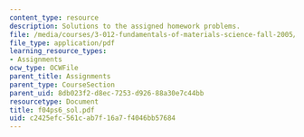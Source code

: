 ```yaml
---
content_type: resource
description: Solutions to the assigned homework problems.
file: /media/courses/3-012-fundamentals-of-materials-science-fall-2005/c2425efc561cab7f16a7f4046bb57684_f04ps6_sol.pdf
file_type: application/pdf
learning_resource_types:
- Assignments
ocw_type: OCWFile
parent_title: Assignments
parent_type: CourseSection
parent_uid: 8db023f2-d8ec-7253-d926-88a30e7c44bb
resourcetype: Document
title: f04ps6_sol.pdf
uid: c2425efc-561c-ab7f-16a7-f4046bb57684
---
```

